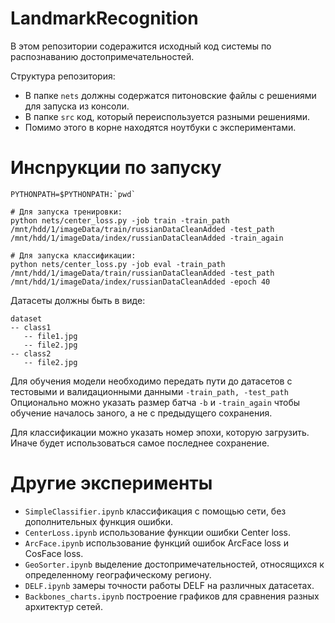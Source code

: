 # LandmarkRecognition

В этом репозитории содеражится исходный код системы по распознаванию достопримечательностей.

Структура репозитория:
* В папке `nets` должны содержатся питоновские файлы с решениями для запуска из консоли.
* В папке `src` код, который переиспользуется разными решениями.
* Помимо этого в корне находятся ноутбуки с экспериментами.

# Инcnрукции по запуску

```
PYTHONPATH=$PYTHONPATH:`pwd`

# Для запуска тренировки:
python nets/center_loss.py -job train -train_path /mnt/hdd/1/imageData/train/russianDataCleanAdded -test_path /mnt/hdd/1/imageData/index/russianDataCleanAdded -train_again

# Для запуска классификации:
python nets/center_loss.py -job eval -train_path /mnt/hdd/1/imageData/train/russianDataCleanAdded -test_path /mnt/hdd/1/imageData/index/russianDataCleanAdded -epoch 40
```

Датасеты должны быть в виде:
```
dataset
-- class1
   -- file1.jpg
   -- file2.jpg
-- class2
   -- file2.jpg
```
Для обучения модели необходимо передать пути до датасетов с тестовыми и валидационными данными `-train_path, -test_path`
Опционально можно указать размер батча `-b` и `-train_again` чтобы обучение началось заного, а не с предыдущего сохранения.

Для классификации можно указать номер эпохи, которую загрузить. Иначе будет использоваться самое последнее сохранение.


# Другие эксперименты
* `SimpleClassifier.ipynb` классификация с помощью сети, без дополнительных функция ошибки.
* `CenterLoss.ipynb` использование функции ошибки Center loss.
* `ArcFace.ipynb` использование функций ошибок ArcFace loss и CosFace loss.
* `GeoSorter.ipynb` выделение достопримечательностей, относящихся к определенному географическому региону.
* `DELF.ipynb` замеры точности работы DELF на различных датасетах.
* `Backbones_charts.ipynb` построение графиков для сравнения разных архитектур сетей.


